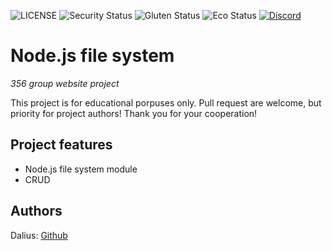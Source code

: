 ![LICENSE](https://img.shields.io/badge/license-MIT-blue.svg?style=flat-square)
![Security Status](https://img.shields.io/security-headers?label=Security&url=https%3A%2F%2Fgithub.com&style=flat-square)
![Gluten Status](https://img.shields.io/badge/Gluten-Free-green.svg)
![Eco Status](https://img.shields.io/badge/ECO-Friendly-green.svg)
[![Discord](https://discord.com/api/guilds/571393319201144843/widget.png)](https://discord.gg/dRwW4rw)

# Node.js file system

_356 group website project_

This project is for educational porpuses only. Pull request are welcome, but priority for project authors! Thank you for your cooperation!

## Project features

- Node.js file system module
- CRUD

## Authors

Dalius: [Github](https://github.com/DaliusDeveikis)
